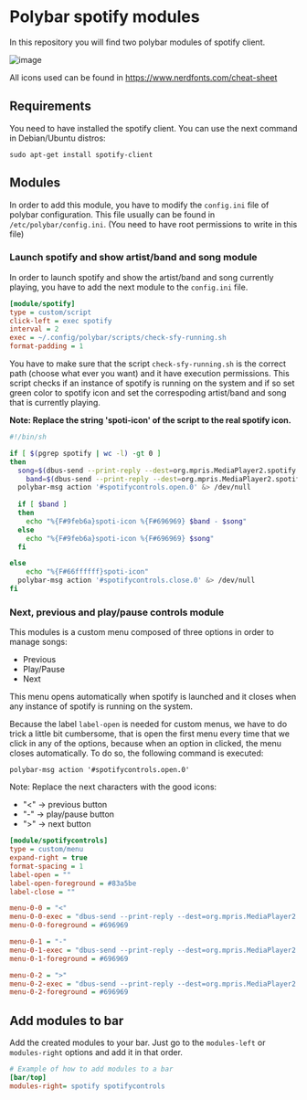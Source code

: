 # Polybar spotify modules
In this repository you will find two polybar modules of spotify client.

![image](https://user-images.githubusercontent.com/40604222/198890086-ea1ee36b-cc1f-4c42-a8a7-48616ab9ff9c.png)

All icons used can be found in https://www.nerdfonts.com/cheat-sheet

## Requirements
You need to have installed the spotify client. You can use the next command in Debian/Ubuntu distros:
```
sudo apt-get install spotify-client
```

## Modules
In order to add this module, you have to modify the `config.ini` file of polybar configuration. This file usually can be found in `/etc/polybar/config.ini`. (You need to have root permissions to write in this file)

### Launch spotify and show artist/band and song module

In order to launch spotify and show the artist/band and song currently playing, you have to add the next module to the `config.ini` file.

```ini
[module/spotify]
type = custom/script
click-left = exec spotify
interval = 2
exec = ~/.config/polybar/scripts/check-sfy-running.sh
format-padding = 1
```

You have to make sure that the script `check-sfy-running.sh` is the correct path (choose what ever you want) and it have execution permissions. This script checks if an instance of spotify is running on the system and if so set green color to spotify icon and set the correspoding artist/band and song that is currently playing.

**Note: Replace the string 'spoti-icon' of the script to the real spotify icon.**

```bash
#!/bin/sh

if [ $(pgrep spotify | wc -l) -gt 0 ]
then
  song=$(dbus-send --print-reply --dest=org.mpris.MediaPlayer2.spotify /org/mpris/MediaPlayer2 org.freedesktop.DBus.Properties.Get string:org.mpris.MediaPlayer2.Player string:Metadata | sed -n '/title/{n;p}' | cut -d '"' -f 2 2> /dev/null)
	band=$(dbus-send --print-reply --dest=org.mpris.MediaPlayer2.spotify /org/mpris/MediaPlayer2 org.freedesktop.DBus.Properties.Get string:org.mpris.MediaPlayer2.Player string:Metadata | grep -A2 "artist" | tail -1 | awk '{print $2}' | tr -d '"' 2> /dev/null)
  polybar-msg action '#spotifycontrols.open.0' &> /dev/null
  
  if [ $band ]
  then
    echo "%{F#9feb6a}spoti-icon %{F#696969} $band - $song" 
  else
    echo "%{F#9feb6a}spoti-icon %{F#696969} $song" 
  fi

else
	echo "%{F#66ffffff}spoti-icon"
  polybar-msg action '#spotifycontrols.close.0' &> /dev/null
fi
```

### Next, previous and play/pause controls module

This modules is a custom menu composed of three options in order to manage songs:
- Previous
- Play/Pause
- Next

This menu opens automatically when spotify is launched and it closes when any instance of spotify is running on the system. 

Because the label `label-open` is needed for custom menus, we have to do trick a little bit cumbersome, that is open the first menu every time that we click in any of the options, because when an option in clicked, the menu closes automatically. To do so, the following command is executed:

```
polybar-msg action '#spotifycontrols.open.0'
```

Note: Replace the next characters with the good icons:

- "<" &rarr; previous button
- "-" &rarr; play/pause button
- ">" &rarr; next button
 
```ini
[module/spotifycontrols]
type = custom/menu
expand-right = true
format-spacing = 1
label-open = ""
label-open-foreground = #83a5be
label-close = ""

menu-0-0 = "<"
menu-0-0-exec = "dbus-send --print-reply --dest=org.mpris.MediaPlayer2.spotify /org/mpris/MediaPlayer2 org.mpris.MediaPlayer2.Player.Previous && polybar-msg action '#spotifycontrols.open.0'"
menu-0-0-foreground = #696969

menu-0-1 = "-"
menu-0-1-exec = "dbus-send --print-reply --dest=org.mpris.MediaPlayer2.spotify /org/mpris/MediaPlayer2 org.mpris.MediaPlayer2.Player.PlayPause && polybar-msg action '#spotifycontrols.open.0'"
menu-0-1-foreground = #696969

menu-0-2 = ">"
menu-0-2-exec = "dbus-send --print-reply --dest=org.mpris.MediaPlayer2.spotify /org/mpris/MediaPlayer2 org.mpris.MediaPlayer2.Player.Next && polybar-msg action '#spotifycontrols.open.0'"
menu-0-2-foreground = #696969
```

## Add modules to bar
Add the created modules to your bar. Just go to the `modules-left` or `modules-right` options and add it in that order.

```ini
# Example of how to add modules to a bar
[bar/top]
modules-right= spotify spotifycontrols
```
